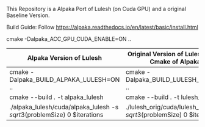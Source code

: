 This Repository is a Alpaka Port of Lulesh (on Cuda GPU) and a original Baseline Version.

Build Guide:
Follow https://alpaka.readthedocs.io/en/latest/basic/install.html

cmake -Dalpaka_ACC_GPU_CUDA_ENABLE=ON ..

| Alpaka Version of Lulesh | Original Version of Lulesh (using Cmake of Alpaka) |
|----------|----------|
| cmake -Dalpaka_BUILD_ALPAKA_LULESH=ON .. | cmake -Dalpaka_BUILD_LULESH_ORIG=ON .. |
| cmake --build . -t alpaka_lulesh | cmake --build . -t lulesh_orig|
|./alpaka_lulesh/cuda/alpaka_lulesh -s $sqrt3($problemSize) 0 $iterations | ./lulesh_orig/cuda/lulesh_orig -s $sqrt3($problemSize) 0 $iterations |

